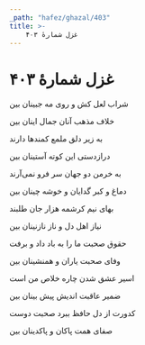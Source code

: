 ```yaml
---
_path: "hafez/ghazal/403"
title: >-
    غزل شمارهٔ ۴۰۳
---
```

# غزل شمارهٔ ۴۰۳

<div class="b" id="bn1"><div class="m1"><p>شراب لعل کش و روی مه جبینان بین</p></div>
<div class="m2"><p>خلاف مذهب آنان جمال اینان بین</p></div></div>
<div class="b" id="bn2"><div class="m1"><p>به زیر دلق ملمع کمندها دارند</p></div>
<div class="m2"><p>درازدستی این کوته آستینان بین</p></div></div>
<div class="b" id="bn3"><div class="m1"><p>به خرمن دو جهان سر فرو نمی‌آرند</p></div>
<div class="m2"><p>دماغ و کبر گدایان و خوشه چینان بین</p></div></div>
<div class="b" id="bn4"><div class="m1"><p>بهای نیم کرشمه هزار جان طلبند</p></div>
<div class="m2"><p>نیاز اهل دل و ناز نازنینان بین</p></div></div>
<div class="b" id="bn5"><div class="m1"><p>حقوق صحبت ما را به باد داد و برفت</p></div>
<div class="m2"><p>وفای صحبت یاران و همنشینان بین</p></div></div>
<div class="b" id="bn6"><div class="m1"><p>اسیر عشق شدن چاره خلاص من است</p></div>
<div class="m2"><p>ضمیر عاقبت اندیش پیش بینان بین</p></div></div>
<div class="b" id="bn7"><div class="m1"><p>کدورت از دل حافظ ببرد صحبت دوست</p></div>
<div class="m2"><p>صفای همت پاکان و پاکدینان بین</p></div></div>
